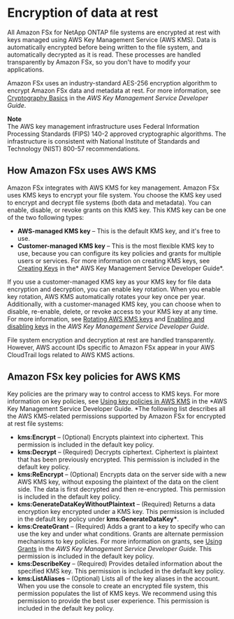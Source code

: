 # Encryption of data at rest<a name="encryption-at-rest"></a>

All Amazon FSx for NetApp ONTAP file systems are encrypted at rest with keys managed using AWS Key Management Service \(AWS KMS\)\. Data is automatically encrypted before being written to the file system, and automatically decrypted as it is read\. These processes are handled transparently by Amazon FSx, so you don't have to modify your applications\.

Amazon FSx uses an industry\-standard AES\-256 encryption algorithm to encrypt Amazon FSx data and metadata at rest\. For more information, see [Cryptography Basics](https://docs.aws.amazon.com/kms/latest/developerguide/crypto-intro.html) in the *AWS Key Management Service Developer Guide*\.

**Note**  
The AWS key management infrastructure uses Federal Information Processing Standards \(FIPS\) 140\-2 approved cryptographic algorithms\. The infrastructure is consistent with National Institute of Standards and Technology \(NIST\) 800\-57 recommendations\.

## How Amazon FSx uses AWS KMS<a name="EFSKMS"></a>

Amazon FSx integrates with AWS KMS for key management\. Amazon FSx uses KMS keys to encrypt your file system\. You choose the KMS key used to encrypt and decrypt file systems \(both data and metadata\)\. You can enable, disable, or revoke grants on this KMS key\. This KMS key can be one of the two following types:
+ **AWS\-managed KMS key** – This is the default KMS key, and it's free to use\.
+ **Customer\-managed KMS key** – This is the most flexible KMS key to use, because you can configure its key policies and grants for multiple users or services\. For more information on creating KMS keys, see [Creating Keys](https://docs.aws.amazon.com/kms/latest/developerguide/create-keys.html) in the* AWS Key Management Service Developer Guide*\.

If you use a customer\-managed KMS key as your KMS key for file data encryption and decryption, you can enable key rotation\. When you enable key rotation, AWS KMS automatically rotates your key once per year\. Additionally, with a customer\-managed KMS key, you can choose when to disable, re\-enable, delete, or revoke access to your KMS key at any time\. For more information, see [Rotating AWS KMS keys](https://docs.aws.amazon.com/kms/latest/developerguide/rotate-keys.html) and [ Enabling and disabling keys](https://docs.aws.amazon.com/kms/latest/developerguide/enabling-keys.html) in the *AWS Key Management Service Developer Guide*\.

File system encryption and decryption at rest are handled transparently\. However, AWS account IDs specific to Amazon FSx appear in your AWS CloudTrail logs related to AWS KMS actions\. 

## Amazon FSx key policies for AWS KMS<a name="FSxKMSPolicy"></a>

Key policies are the primary way to control access to KMS keys\. For more information on key policies, see [Using key policies in AWS KMS](https://docs.aws.amazon.com/kms/latest/developerguide/key-policies.html) in the *AWS Key Management Service Developer Guide\. *The following list describes all the AWS KMS\-related permissions supported by Amazon FSx for encrypted at rest file systems:
+ **kms:Encrypt** – \(Optional\) Encrypts plaintext into ciphertext\. This permission is included in the default key policy\.
+ **kms:Decrypt** – \(Required\) Decrypts ciphertext\. Ciphertext is plaintext that has been previously encrypted\. This permission is included in the default key policy\.
+ **kms:ReEncrypt** – \(Optional\) Encrypts data on the server side with a new AWS KMS key, without exposing the plaintext of the data on the client side\. The data is first decrypted and then re\-encrypted\. This permission is included in the default key policy\.
+ **kms:GenerateDataKeyWithoutPlaintext** – \(Required\) Returns a data encryption key encrypted under a KMS key\. This permission is included in the default key policy under **kms:GenerateDataKey\***\.
+ **kms:CreateGrant** – \(Required\) Adds a grant to a key to specify who can use the key and under what conditions\. Grants are alternate permission mechanisms to key policies\. For more information on grants, see [Using Grants](https://docs.aws.amazon.com/kms/latest/developerguide/grants.html) in the *AWS Key Management Service Developer Guide\.* This permission is included in the default key policy\.
+ **kms:DescribeKey** – \(Required\) Provides detailed information about the specified KMS key\. This permission is included in the default key policy\.
+ **kms:ListAliases** – \(Optional\) Lists all of the key aliases in the account\. When you use the console to create an encrypted file system, this permission populates the list of KMS keys\. We recommend using this permission to provide the best user experience\. This permission is included in the default key policy\.
